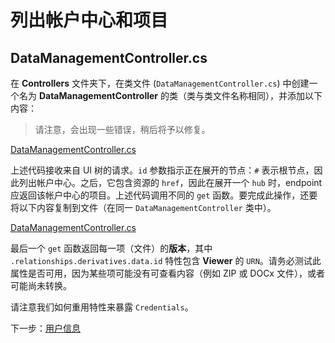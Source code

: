 # 列出帐户中心和项目

## DataManagementController.cs

在 **Controllers** 文件夹下，在类文件 (`DataManagementController.cs`) 中创建一个名为 **DataManagementController** 的类（类与类文件名称相同），并添加以下内容：

> 请注意，会出现一些错误，稍后将予以修复。

[DataManagementController.cs](_snippets/viewhubmodels/netcore/DataManagementController.1.cs ':include :type=code csharp')

上述代码接收来自 UI 树的请求。`id` 参数指示正在展开的节点：`#` 表示根节点，因此列出帐户中心。之后，它包含资源的 `href`，因此在展开一个 `hub` 时，endpoint 应返回该帐户中心的项目。上述代码调用不同的 `get` 函数。要完成此操作，还要将以下内容复制到文件（在同一 `DataManagementController` 类中）。

[DataManagementController.cs](_snippets/viewhubmodels/netcore/DataManagementController.2.cs ':include :type=code csharp')

最后一个 `get` 函数返回每一项（文件）的**版本**，其中 `.relationships.derivatives.data.id` 特性包含 **Viewer** 的 `URN`。请务必测试此属性是否可用，因为某些项可能没有可查看内容（例如 ZIP 或 DOCx 文件），或者可能尚未转换。

请注意我们如何重用特性来暴露 `Credentials`。

下一步：[用户信息](/zh-CN/oauth/user/readme)